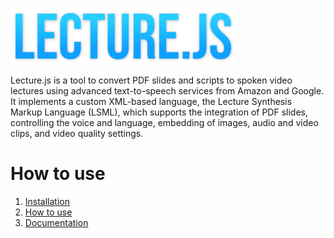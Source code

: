 [![Logo text colored with blue gradient saying "lecture.js"](img/logo_small.png)](#)

Lecture.js is a tool to convert PDF slides and scripts to spoken video lectures using advanced text-to-speech services from Amazon and Google. It implements a custom XML-based language, the Lecture Synthesis Markup Language (LSML), which supports the integration of PDF slides, controlling the voice and language, embedding of images, audio and video clips, and video quality settings.

# How to use

1. [Installation](/lecture.js/doc/installation.md)
2. [How to use](/lecture.js/doc/how-to-use.md)
3. [Documentation](/lecture.js/doc/README.md)